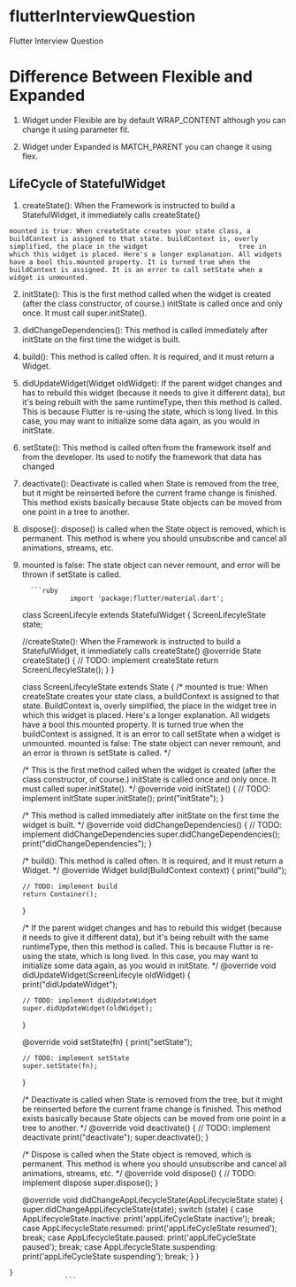 # flutterInterviewQuestion
Flutter Interview Question


# Difference Between Flexible and Expanded 

1. Widget under Flexible are by default WRAP_CONTENT although you can change it using parameter fit.

2. Widget under Expanded is MATCH_PARENT you can change it using flex.


## LifeCycle of StatefulWidget

   1. createState(): When the Framework is instructed to build a StatefulWidget, it immediately calls createState()

    mounted is true: When createState creates your state class, a buildContext is assigned to that state. buildContext is, overly simplified, the place in the widget                       tree in which this widget is placed. Here's a longer explanation. All widgets have a bool this.mounted property. It is turned true when the                           buildContext is assigned. It is an error to call setState when a widget is unmounted.

  2.  initState(): This is the first method called when the widget is created (after the class constructor, of course.) initState is called once and only once. It                         must call super.initState().

 3.   didChangeDependencies(): This method is called immediately after initState on the first time the widget is built.

 4.   build(): This method is called often. It is required, and it must return a Widget.

 5.   didUpdateWidget(Widget oldWidget): If the parent widget changes and has to rebuild this widget (because it needs to give it different data), but it's being                                               rebuilt with the same runtimeType, then this method is called. This is because Flutter is re-using the state, which is long                                           lived. In this case, you may want to initialize some data again, as you would in initState.

  6.  setState(): This method is called often from the framework itself and from the developer. Its used to notify the framework that data has changed

 7.   deactivate(): Deactivate is called when State is removed from the tree, but it might be reinserted before the current frame change is finished. This method                         exists basically because State objects can be moved from one point in a tree to another.

 8.   dispose(): dispose() is called when the State object is removed, which is permanent. This method is where you should unsubscribe and cancel all animations,                         streams, etc.

  9.  mounted is false: The state object can never remount, and error will be thrown if setState is called.

            ```ruby
                      import 'package:flutter/material.dart';

      class ScreenLifecyle extends StatefulWidget {
      ScreenLifecyleState state;

      //createState(): When the Framework is instructed to build a StatefulWidget, it immediately calls createState()
      @override
      State<StatefulWidget> createState() {
          // TODO: implement createState
          return ScreenLifecyleState();
      }
      }

      class ScreenLifecyleState extends State<ScreenLifecyle> {
      /*
      mounted is true: When createState creates your state class, a buildContext is assigned to that state.
      BuildContext is, overly simplified, the place in the widget tree in which this widget is placed.
      Here's a longer explanation. All widgets have a bool this.mounted property.
      It is turned true when the buildContext is assigned. It is an error to call setState when a widget is unmounted.
      mounted is false: The state object can never remount, and an error is thrown is setState is called.
      */

      /*
      This is the first method called when the widget is created (after the class constructor, of course.)
      initState is called once and only once. It must called super.initState().
      */
      @override
      void initState() {
          // TODO: implement initState
          super.initState();
          print("initState");
      }

      /*
      This method is called immediately after initState on the first time the widget is built.
      */
      @override
      void didChangeDependencies() {
          // TODO: implement didChangeDependencies
          super.didChangeDependencies();
          print("didChangeDependencies");
      }

      /*
      build(): This method is called often. It is required, and it must return a Widget.
      */
      @override
      Widget build(BuildContext context) {
          print("build");

          // TODO: implement build
          return Container();
      }

      /*
      If the parent widget changes and has to rebuild this widget (because it needs to give it different data),
      but it's being rebuilt with the same runtimeType, then this method is called.
      This is because Flutter is re-using the state, which is long lived.
      In this case, you may want to initialize some data again, as you would in initState.
      */
      @override
      void didUpdateWidget(ScreenLifecyle oldWidget) {
          print("didUpdateWidget");

          // TODO: implement didUpdateWidget
          super.didUpdateWidget(oldWidget);
      }

      @override
      void setState(fn) {
          print("setState");

          // TODO: implement setState
          super.setState(fn);
      }

      /*
      Deactivate is called when State is removed from the tree,
      but it might be reinserted before the current frame change is finished.
      This method exists basically because State objects can be moved from one point in a tree to another.
      */
      @override
      void deactivate() {
          // TODO: implement deactivate
          print("deactivate");
          super.deactivate();
      }

      /*
      Dispose is called when the State object is removed, which is permanent.
      This method is where you should unsubscribe and cancel all animations, streams, etc.
      */
      @override
      void dispose() {
          // TODO: implement dispose
          super.dispose();
       }

         @override
          void didChangeAppLifecycleState(AppLifecycleState state) {
              super.didChangeAppLifecycleState(state);
              switch (state) {
              case AppLifecycleState.inactive:
                  print('appLifeCycleState inactive');
                  break;
              case AppLifecycleState.resumed:
                  print('appLifeCycleState resumed');
                  break;
              case AppLifecycleState.paused:
                  print('appLifeCycleState paused');
                  break;
              case AppLifecycleState.suspending:
                  print('appLifeCycleState suspending');
                  break;
              }
          }

    }
                  ```



